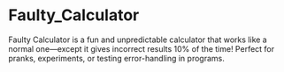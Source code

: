 # Faulty_Calculator
Faulty Calculator is a fun and unpredictable calculator that works like a normal one—except it gives incorrect results 10% of the time! Perfect for pranks, experiments, or testing error-handling in programs.
